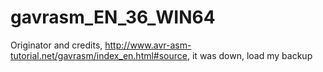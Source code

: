 # gavrasm_EN_36_WIN64
Originator and credits, http://www.avr-asm-tutorial.net/gavrasm/index_en.html#source, it was down, load my backup
